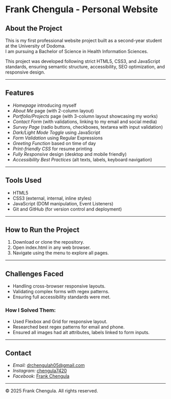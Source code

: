 # Frank Chengula - Personal Website

## About the Project
This is my first professional website project built as a second-year student at the University of Dodoma.  
I am pursuing a Bachelor of Science in Health Information Sciences.

This project was developed following strict HTML5, CSS3, and JavaScript standards, ensuring semantic structure, accessibility, SEO optimization, and responsive design.

---

## Features
- *Homepage* introducing myself
- *About Me* page (with 2-column layout)
- *Portfolio/Projects* page (with 3-column layout showcasing my works)
- *Contact Form* (with validations, linking to my email and social media)
- *Survey Page* (radio buttons, checkboxes, textarea with input validation)
- *Dark/Light Mode Toggle* using JavaScript
- *Form Validation* using Regular Expressions
- *Greeting Function* based on time of day
- *Print-friendly CSS* for resume printing
- *Fully Responsive* design (desktop and mobile friendly)
- *Accessibility Best Practices* (alt texts, labels, keyboard navigation)

---

## Tools Used
- HTML5
- CSS3 (external, internal, inline styles)
- JavaScript (DOM manipulation, Event Listeners)
- Git and GitHub (for version control and deployment)

---

## How to Run the Project
1. Download or clone the repository.
2. Open index.html in any web browser.
3. Navigate using the menu to explore all pages.

---

## Challenges Faced
- Handling cross-browser responsive layouts.
- Validating complex forms with regex patterns.
- Ensuring full accessibility standards were met.

### How I Solved Them:
- Used Flexbox and Grid for responsive layout.
- Researched best regex patterns for email and phone.
- Ensured all images had alt attributes, labels linked to form inputs.

---

## Contact
- *Email:* drchengulah05@gmail.com
- *Instagram:* [chengula7420](https://www.instagram.com/chengula7420?igsh=eWx0d3c4NDN0NWNl)
- *Facebook:* [Frank Chengula](https://www.facebook.com/share/1BMk2t48hP/)

---

&copy; 2025 Frank Chengula. All rights reserved.